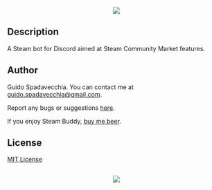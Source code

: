 <p align="center">
  <img src="https://github.com/guidospadavecchia/SteamBuddy/blob/master/resources/images/sb-logo-title.png">
</p>

## Description
A Steam bot for Discord aimed at Steam Community Market features.

## Author
Guido Spadavecchia. You can contact me at guido.spadavecchia@gmail.com.  

Report any bugs or suggestions [here](https://github.com/guidospadavecchia/SteamBuddy/issues).

If you enjoy Steam Buddy, [buy me beer](https://paypal.me/guidospadavecchia).

## License
[MIT License](https://github.com/guidospadavecchia/SteamBuddy/blob/master/LICENSE)

## 
<p align="center">
  <img src="http://ForTheBadge.com/images/badges/built-with-love.svg">
</p>

